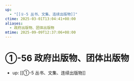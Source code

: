 ```yaml
---
up:
  - "[[①-5 丛书、文集、连续出版物]]"
ctime: 2025-03-01T13:04:41+08:00
aliases:
  - 政府出版物、团体出版物
mtime: 2025-09-09T12:37:06+08:00
---
```


# ①-56 政府出版物、团体出版物

- up: [[①-5 丛书、文集、连续出版物]]
